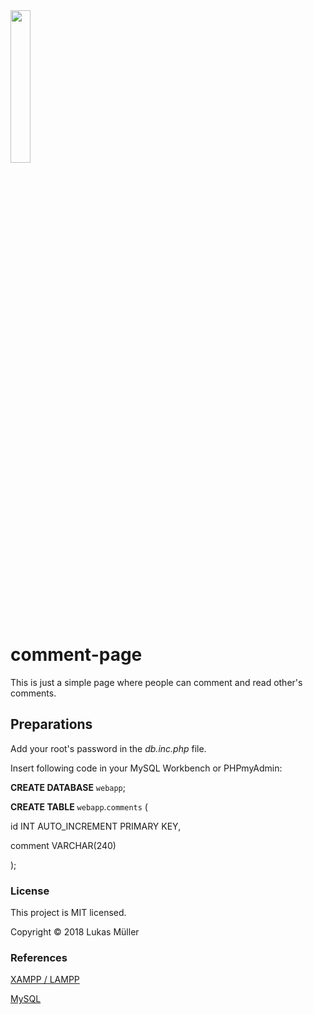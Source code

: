 <img width="25%" height="25%" src="https://cdn0.iconfinder.com/data/icons/social-messaging-ui-color-shapes/128/chat-circle-blue-512.png"/>

# comment-page
This is just a simple page where people can comment and read other's comments.


## Preparations

Add your root's password in the _db.inc.php_ file.

Insert following code in your MySQL Workbench or PHPmyAdmin:

**CREATE DATABASE** ``webapp``;

**CREATE TABLE** ``webapp``.``comments`` (

  id INT AUTO_INCREMENT PRIMARY KEY,
  
  comment VARCHAR(240)
  
);


### License

This project is MIT licensed.

Copyright © 2018 Lukas Müller


### References

[XAMPP / LAMPP](https://www.apachefriends.org/de/index.html)

[MySQL](https://www.mysql.com)
